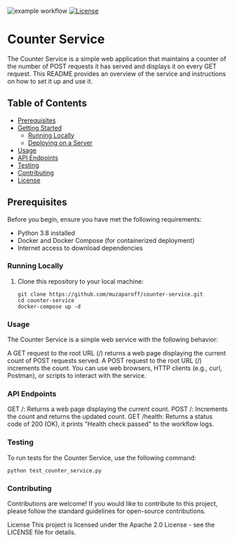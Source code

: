 ![example workflow](https://github.com/muzaparoff/counter-service/actions/workflows/main.yml/badge.svg)
[![License](https://img.shields.io/badge/License-Apache_2.0-blue.svg)](https://opensource.org/licenses/Apache-2.0)

# Counter Service

The Counter Service is a simple web application that maintains a counter of the number of POST requests it has served and displays it on every GET request. This README provides an overview of the service and instructions on how to set it up and use it.

## Table of Contents

- [Prerequisites](#prerequisites)
- [Getting Started](#getting-started)
  - [Running Locally](#running-locally)
  - [Deploying on a Server](#deploying-on-a-server)
- [Usage](#usage)
- [API Endpoints](#api-endpoints)
- [Testing](#testing)
- [Contributing](#contributing)
- [License](#license)

## Prerequisites

Before you begin, ensure you have met the following requirements:

- Python 3.8 installed
- Docker and Docker Compose (for containerized deployment)
- Internet access to download dependencies

### Running Locally

1. Clone this repository to your local machine:

   ```shell
   git clone https://github.com/muzaparoff/counter-service.git
   cd counter-service
   docker-compose up -d
   ```

### Usage

The Counter Service is a simple web service with the following behavior:

A GET request to the root URL (/) returns a web page displaying the current count of POST requests served.
A POST request to the root URL (/) increments the count.
You can use web browsers, HTTP clients (e.g., curl, Postman), or scripts to interact with the service.

### API Endpoints

GET /: Returns a web page displaying the current count.
POST /: Increments the count and returns the updated count.
GET /health: Returns a status code of 200 (OK), it prints "Health check passed" to the workflow logs.

### Testing
To run tests for the Counter Service, use the following command:

    python test_counter_service.py

### Contributing
Contributions are welcome! If you would like to contribute to this project, please follow the standard guidelines for open-source contributions.

License
This project is licensed under the Apache 2.0 License - see the LICENSE file for details.